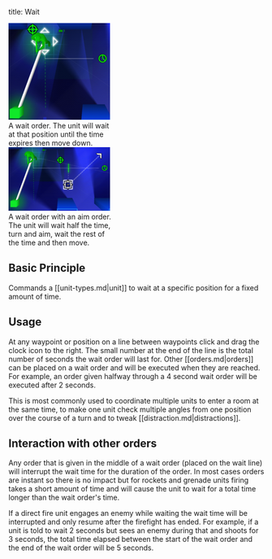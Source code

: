 title: Wait

<div class="thumb tright"><div class="thumbinner" style="width:202px;"><img src="images/thumb/9/93/Wait.png/200px-Wait.png" />  <div class="thumbcaption">A wait order. The unit will wait at that position until the time expires then move down.</div></div></div>
<div class="thumb tright"><div class="thumbinner" style="width:202px;"><img src="images/thumb/4/4c/Wait_Aim.png/200px-Wait_Aim.png" />  <div class="thumbcaption">A wait order with an aim order. The unit will wait half the time, turn and aim, wait the rest of the time and then move.</div></div></div>

## <span class="mw-headline" id="Basic_Principle">Basic Principle</span>

Commands a [[unit-types.md|unit]] to wait at a specific position for a fixed amount of time.

## <span class="mw-headline" id="Usage">Usage</span>

At any waypoint or position on a line between waypoints click and drag the clock icon to the right. The small number at the end of the line is the total number of seconds the wait order will last for. Other [[orders.md|orders]] can be placed on a wait order and will be executed when they are reached. For example, an order given halfway through a 4 second wait order will be executed after 2 seconds.

This is most commonly used to coordinate multiple units to enter a room at the same time, to make one unit check multiple angles from one position over the course of a turn and to tweak [[distraction.md|distractions]].

## <span class="mw-headline" id="Interaction_with_other_orders">Interaction with other orders</span>

Any order that is given in the middle of a wait order (placed on the wait line) will interrupt the wait time for the duration of the order. In most cases orders are instant so there is no impact but for rockets and grenade units firing takes a short amount of time and will cause the unit to wait for a total time longer than the wait order's time.

If a direct fire unit engages an enemy while waiting the wait time will be interrupted and only resume after the firefight has ended. For example, if a unit is told to wait 2 seconds but sees an enemy during that and shoots for 3 seconds, the total time elapsed between the start of the wait order and the end of the wait order will be 5 seconds.

<!-- 
NewPP limit report
Preprocessor node count: 11/1000000
Post‐expand include size: 0/2097152 bytes
Template argument size: 0/2097152 bytes
Expensive parser function count: 0/100
-->

<!-- Saved in parser cache with key fs_error420_com:pcache:idhash:141-0!*!0!!*!2!* and timestamp 20140722212804 -->